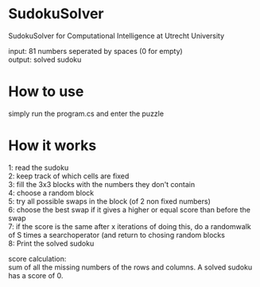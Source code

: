 # SudokuSolver
SudokuSolver for Computational Intelligence at Utrecht University

input: 81 numbers seperated by spaces (0 for empty)\
output: solved sudoku

# How to use
simply run the program.cs and enter the puzzle

# How it works
1: read the sudoku\
2: keep track of which cells are fixed\
3: fill the 3x3 blocks with the numbers they don't contain\
4: choose a random block\
5: try all possible swaps in the block (of 2 non fixed numbers)\
6: choose the best swap if it gives a higher or equal score than before the swap\
7: if the score is the same after x iterations of doing this, do a randomwalk of S times a searchoperator (and return to chosing random blocks\
8: Print the solved sudoku

score calculation:\
sum of all the missing numbers of the rows and columns. A solved sudoku has a score of 0.

